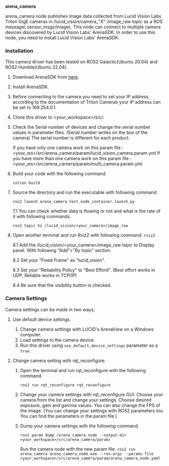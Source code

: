 **arena_camera**

arena_camera node publishes image data collected from Lucid Vision Labs Triton GigE cameras in /lucid_vision/camera_"X"
/image_raw topic as a ROS message(
sensor_msgs/Image). This node can connect to multiple camera devices discovered by Lucid Vision Labs' ArenaSDK. In order
to use this node, you need to install Lucid Vision Labs' ArenaSDK.

### Installation
This camera driver has been tested on ROS2 Galactic(Ubuntu 20.04) and ROS2 Humble(Ubuntu 22.04).

1. Download ArenaSDK from [here](https://thinklucid.com/downloads-hub/).
2. Install ArenaSDK.
3. Before connecting to the camera you need to set your IP address, according to the documentation of Triton Cameras your IP
   address can be set to 169.254.0.1.

4. Clone this driver to <your_workspace>/src/.

5. Check the Serial number of devices and change the serial number values in parameter files.
   (Serial number writes on the box of the camera) The serial number is different for each product.

   If you have only one camera work on this param file :
   <your_ws>/src/arena_camera/param/lucid_vision_camera.param.yml If you have more than one camera work on this param
   file :
   <your_ws>/src/arena_camera/param/multi_camera.param.yml

6. Build your code with the following command.

   `colcon build `

7. Source the directory and run the executable with following command.

   `ros2 launch arena_camera test_node_container.launch.py`

   7.1 You can check whether data is flowing or not and what is the rate of it with following commands.

   `ros2 topic hz /lucid_vision/<your_camera>/image_raw`

8. Open another terminal and run Rviz2 with following command.
   `rviz2`

   8.1 Add the /lucid_vision/<your_camera>/image_raw topic to Display panel. With following "Add">"By topic" section.

   8.2 Set your "Fixed Frame" as "lucid_vision".

   8.3 Set your "Reliability Policy" to "Best Efford".  (Best effort works in UDP, Reliable works in TCP/IP)

   8.4 Be sure that the visibility button is checked.

### Camera Settings
Camera settings can be made in two ways;

1. Use default device settings.
   1. Change camera settings with LUCID's ArenaView on a Windows computer.
   2. Load settings to the camera device.
   3. Run this driver using `use_default_device_settings` parameter as a `true`.

2. Change camera setting with rqt_reconfigure.

   1. Open the terminal and run rqt_reconfigure with the following command.
   
      `ros2 run rqt_reconfigure rqt_reconfigure`

   2. Change your camera settings with rqt_reconfigure GUI. Choose your camera from the list and change your settings.
      Choose desired exposure, gain and gamma values. You can also change the FPS of the image.
      (You can change your settings with ROS2 parameters too. You can find the parameters in the param file.)

   3. Dump your camera settings with the following command.
   
      `ros2 param dump /arena_camera_node --output-dir <your_workspace>/src/arena_camera/param/`
      
      Run the camera node with the new param file.
      `ros2 run arena_camera arena_camera_node_exe --ros-args --params-file <your_workspace>/src/arena_camera/param/arena_camera_node.yaml`
